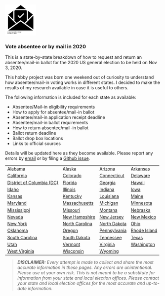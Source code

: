 <img src="icons/votebymail.png" alt="Vote by mail" style="height: 100px; width:100px;"/>

### Vote absentee or by mail in 2020


This is a state-by-state breakdown of how to request and return an absentee/mail-in ballot for the 2020 US general election to be held on Nov 3, 2020. 


This hobby project was born one weekend out of curiosity to understand how absentee/mail-in voting works in different states. I decided to make the results of my research available in case it is useful to others.


The following information is included for each state as available:
* Absentee/Mail-in eligibility requirements
* How to apply for absentee/mail-in ballot
* Absentee/mail-in application receipt deadline
* Absentee/mail-in ballot requirements
* How to return absentee/mail-in ballot
* Ballot return deadline
* Ballot drop box locations
* Links to official sources


Details will be updated here as they become available. Please report any errors by [email](mailto:civicinfo@protonmail.com) or by filing a [Github issue](https://github.com/civicinfo/votebymail/issues).


| | | | |
| --- | --- | --- | --- |
| [Alabama](alabama.md) | [Alaska](alaska.md) | [Arizona](arizona.md) | [Arkansas](arkansas.md) | 
| [California](california.md) | [Colorado](colorado.md) | [Connecticut](connecticut.md)| [Delaware](delaware.md)| 
| [District of Columbia (DC)](dc.md) | [Florida](florida.md) | [Georgia](georgia.md) | [Hawaii](hawaii.md) | 
| [Idaho](idaho.md) | [Illinois](illinois.md) | [Indiana](indiana.md) | [Iowa](iowa.md) |
| [Kansas](kansas.md) | [Kentucky](kentucky.md) | [Louisiana](louisiana.md) | [Maine](maine.md) | 
| [Maryland](maryland.md) | [Massachusetts](massachusetts.md) | [Michigan](michigan.md) | [Minnesota](minnesota.md) | 
| [Mississippi](mississippi.md) | [Missouri](missouri.md) | [Montana](montana.md) | [Nebraska](nebraska.md) | 
| [Nevada](nevada.md) | [New Hampshire](newhampshire.md) | [New Jersey](newjersey.md) | [New Mexico](newmexico.md) | 
| [New York](newyork.md) | [North Carolina](northcarolina.md) | [North Dakota](northdakota.md) | [Ohio](ohio.md) | 
| [Oklahoma](oklahoma.md) | [Oregon](oregon.md) | [Pennsylvania](pennsylvania.md) | [Rhode Island](rhodeisland.md) | 
| [South Carolina](southcarolina.md) | [South Dakota](southdakota.md) | [Tennessee](tennessee.md) | [Texas](texas.md) | 
| [Utah](utah.md) | [Vermont](vermont.md) | [Virginia](virginia.md) | [Washington](washington.md) | 
| [West Virginia](westvirginia.md) | [Wisconsin](wisconsin.md) | [Wyoming](wyoming.md) |



> **_DISCLAIMER:_**
> _Every attempt is made to collect and share the most accurate information in these pages. Any errors are unintentional. Please use at your own risk. This is not meant to be a substitute for information from your state and local election offices. Please contact your state and local election offices for the most accurate and up-to-date information._
